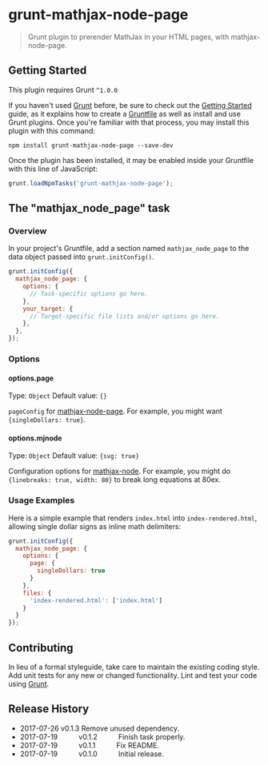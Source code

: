 # grunt-mathjax-node-page

> Grunt plugin to prerender MathJax in your HTML pages, with mathjax-node-page.

## Getting Started
This plugin requires Grunt `^1.0.0`

If you haven't used [Grunt](http://gruntjs.com/) before, be sure to check out the [Getting Started](http://gruntjs.com/getting-started) guide, as it explains how to create a [Gruntfile](http://gruntjs.com/sample-gruntfile) as well as install and use Grunt plugins. Once you're familiar with that process, you may install this plugin with this command:

```shell
npm install grunt-mathjax-node-page --save-dev
```

Once the plugin has been installed, it may be enabled inside your Gruntfile with this line of JavaScript:

```js
grunt.loadNpmTasks('grunt-mathjax-node-page');
```

## The "mathjax_node_page" task

### Overview
In your project's Gruntfile, add a section named `mathjax_node_page` to the data object passed into `grunt.initConfig()`.

```js
grunt.initConfig({
  mathjax_node_page: {
    options: {
      // Task-specific options go here.
    },
    your_target: {
      // Target-specific file lists and/or options go here.
    },
  },
});
```

### Options

#### options.page
Type: `Object`
Default value: `{}`

`pageConfig` for [mathjax-node-page](https://github.com/pkra/mathjax-node-page/#Usage).
For example, you might want `{singleDollars: true}`.

#### options.mjnode
Type: `Object`
Default value: `{svg: true}`

Configuration options for [mathjax-node](https://github.com/mathjax/MathJax-node).
For example, you might do `{linebreaks: true, width: 80}` to break long equations
at 80ex.


### Usage Examples

Here is a simple example that renders `index.html` into `index-rendered.html`, allowing single dollar signs as inline math delimiters:

```js
grunt.initConfig({
  mathjax_node_page: {
    options: {
      page: {
        singleDollars: true
      }
    },
    files: {
      'index-rendered.html': ['index.html']
    }
  }
});
```

## Contributing
In lieu of a formal styleguide, take care to maintain the existing coding style. Add unit tests for any new or changed functionality. Lint and test your code using [Grunt](http://gruntjs.com/).

## Release History

 * 2017-07-26   v0.1.3   Remove unused dependency.
 * 2017-07-19   v0.1.2   Finish task properly.
 * 2017-07-19   v0.1.1   Fix README.
 * 2017-07-19   v0.1.0   Initial release.
